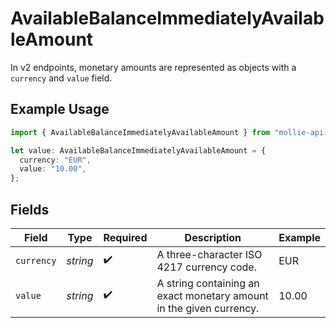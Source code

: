 # AvailableBalanceImmediatelyAvailableAmount

In v2 endpoints, monetary amounts are represented as objects with a `currency` and `value` field.

## Example Usage

```typescript
import { AvailableBalanceImmediatelyAvailableAmount } from "mollie-api-typescript/models/operations";

let value: AvailableBalanceImmediatelyAvailableAmount = {
  currency: "EUR",
  value: "10.00",
};
```

## Fields

| Field                                                               | Type                                                                | Required                                                            | Description                                                         | Example                                                             |
| ------------------------------------------------------------------- | ------------------------------------------------------------------- | ------------------------------------------------------------------- | ------------------------------------------------------------------- | ------------------------------------------------------------------- |
| `currency`                                                          | *string*                                                            | :heavy_check_mark:                                                  | A three-character ISO 4217 currency code.                           | EUR                                                                 |
| `value`                                                             | *string*                                                            | :heavy_check_mark:                                                  | A string containing an exact monetary amount in the given currency. | 10.00                                                               |